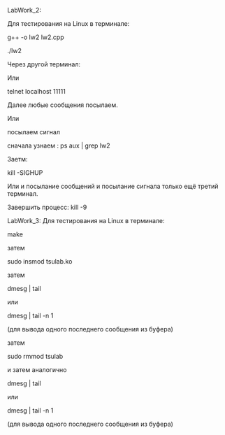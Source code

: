 LabWork_2:

Для тестирования на Linux в терминале:

g++ -o lw2 lw2.cpp

./lw2

Через другой терминал:

Или

telnet localhost 11111

Далее любые сообщения посылаем.


Или 

посылаем сигнал

сначала узнаем <PID>: ps aux | grep lw2

Заетм:

kill -SIGHUP <PID>

Или и посылание сообщений и посылание сигнала только ещё третий терминал.

Завершить процесс: kill -9 <PID>

LabWork_3:
Для тестирования на Linux в терминале:

make

затем

sudo insmod tsulab.ko

затем

dmesg | tail

или

dmesg | tail -n 1

(для вывода одного последнего сообщения из буфера)

затем

sudo rmmod tsulab

и затем аналогично

dmesg | tail

или

dmesg | tail -n 1

(для вывода одного последнего сообщения из буфера)
